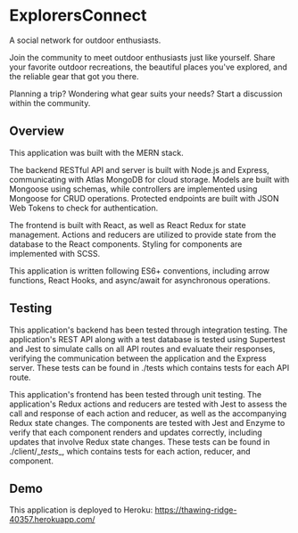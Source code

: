# ExplorersConnect
A social network for outdoor enthusiasts. 

Join the community to meet outdoor enthusiasts just like yourself.
Share your favorite outdoor recreations, the beautiful places you've explored, and the reliable gear that got you there.

Planning a trip? Wondering what gear suits your needs? Start a discussion within the community.

## Overview
This application was built with the MERN stack.

The backend RESTful API and server is built with Node.js and Express, communicating with Atlas MongoDB for cloud storage. Models are built with Mongoose using schemas, while controllers are implemented using Mongoose for CRUD operations. Protected endpoints are built with JSON Web Tokens to check for authentication.

The frontend is built with React, as well as React Redux for state management. Actions and reducers are utilized to provide state from the database to the React components. Styling for components are implemented with SCSS. 

This application is written following ES6+ conventions, including arrow functions, React Hooks, and async/await for asynchronous operations.

## Testing
This application's backend has been tested through integration testing. The application's REST API along with a test database is tested using Supertest and Jest to simulate calls on all API routes and evaluate their responses, verifying the communication between the application and the Express server. These tests can be found in ./tests which contains tests for each API route.


This application's frontend has been tested through unit testing. The application's Redux actions and reducers are tested with Jest to assess the call and response of each action and reducer, as well as the accompanying Redux state changes. The components are tested with Jest and Enzyme to verify that each component renders and updates correctly, including updates that involve Redux state changes. These tests can be found in ./client/\__tests__, which contains tests for each action, reducer, and component.

## Demo
This application is deployed to Heroku:
https://thawing-ridge-40357.herokuapp.com/







